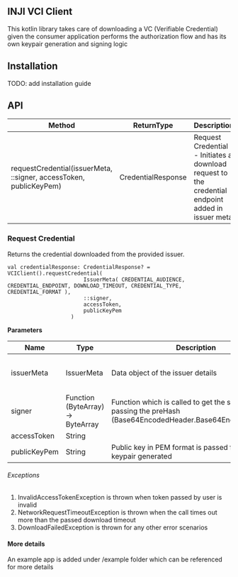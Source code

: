 ## INJI VCI Client

This kotlin library takes care of downloading a VC (Verifiable Credential) given the consumer application performs the authorization flow and has its own keypair generation and signing logic

## Installation

TODO: add installation guide

## API

| Method                                                             | ReturnType         | Description                                                                                       |
|--------------------------------------------------------------------|--------------------|---------------------------------------------------------------------------------------------------|
| requestCredential(issuerMeta, ::signer, accessToken, publicKeyPem) | CredentialResponse | Request Credential - Initiates a download request to the credential endpoint added in issuer meta |


### Request Credential

Returns the credential downloaded from the provided issuer.

```
val credentialResponse: CredentialResponse? = VCIClient().requestCredential(
                        IssuerMeta( CREDENTIAL_AUDIENCE, CREDENTIAL_ENDPOINT, DOWNLOAD_TIMEOUT, CREDENTIAL_TYPE, CREDENTIAL_FORMAT ),
                        ::signer,
                        accessToken,
                        publicKeyPem
                    )
```
**Parameters**

| Name         | Type                               | Description                                                                                                  | Sample                                                                                                  |
|--------------|------------------------------------|--------------------------------------------------------------------------------------------------------------|---------------------------------------------------------------------------------------------------------|
| issuerMeta   | IssuerMeta                         | Data object of the issuer details                                                                            | `IssuerMeta(credentialAudience, credentialEndpoint, downloadTimeout, credentialType, credentialFormat)` |
| signer       | Function  (ByteArray) -> ByteArray | Function which is called to get the signature passing the preHash (Base64EncodedHeader.Base64EncodedPayload) | `fun signer(preHash: ByteArray): ByteArray {//Signing logic}`                                           |
| accessToken  | String                             |                                                                                                              |                                                                                                         |
| publicKeyPem | String                             | Public key in PEM format is passed from the keypair generated                                                |                                                                                                         |



###### Exceptions

1. InvalidAccessTokenException is thrown when token passed by user is invalid
2. NetworkRequestTimeoutException is thrown when the call times out more than the passed download timeout
3. DownloadFailedException is thrown for any other error scenarios


#### More details

An example app is added under /example folder which can be referenced for more details
